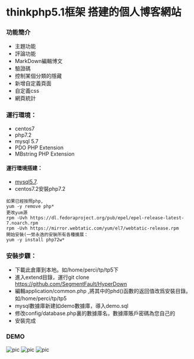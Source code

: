 # thinkphp5.1框架 搭建的個人博客網站
### 功能簡介
* 主題功能
* 評論功能
* MarkDown編輯博文
* 驗證碼
* 控制某個分類的隱藏
* 新增自定義頁面
* 自定義css
* 網頁統計

### 運行環境：
* centos7
* php7.2
* mysql 5.7
* PDO PHP Extension
* MBstring PHP Extension

#### 運行環境搭建：
* [mysql5.7](https://blog.csdn.net/qq_34173549/article/details/79692591).
* centos7.2安裝php7.2
```
如果已經按照php,            
yum -y remove php*
更改yum源         
rpm -Uvh https://dl.fedoraproject.org/pub/epel/epel-release-latest-7.noarch.rpm   
rpm -Uvh https://mirror.webtatic.com/yum/el7/webtatic-release.rpm  
開始安裝(一勞永逸的安裝所有各種擴展：          
yum -y install php72w*
```
### 安裝步驟：
* 下載此倉庫到本地。如/home/perci/tp/tp5下
* 進入extend目錄，運行git clone https://github.com/SegmentFault/HyperDown
* 編輯application/common.php
    ,將其中的phd()函數的返回值改爲安裝目錄。如/home/perci/tp/tp5
* mysql數據庫新建如demo數據庫，導入demo.sql
* 修改config/database.php裏的數據庫名，數據庫賬戶密碼為您自己的
* 安裝完成
### DEMO
![pic](https://perci-1253331419.cos.ap-chengdu.myqcloud.com/tp/20181117190123.png)
![pic](https://perci-1253331419.cos.ap-chengdu.myqcloud.com/tp/20181117190212.png)
![pic](https://perci-1253331419.cos.ap-chengdu.myqcloud.com/tp/20181117190226.png)

